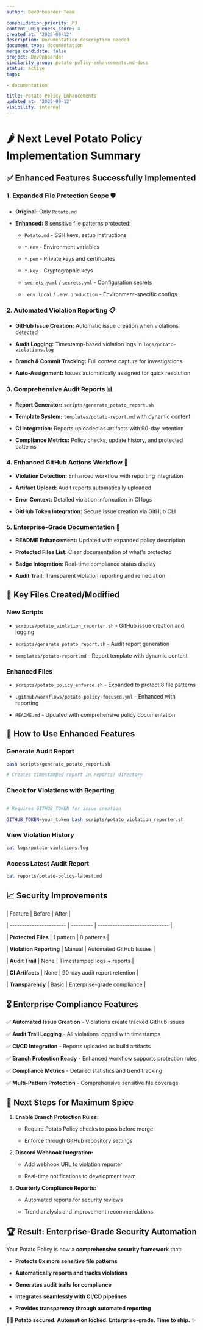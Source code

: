 ```yaml
---
author: DevOnboarder Team

consolidation_priority: P3
content_uniqueness_score: 4
created_at: '2025-09-12'
description: Documentation description needed
document_type: documentation
merge_candidate: false
project: DevOnboarder
similarity_group: potato-policy-enhancements.md-docs
status: active
tags:

- documentation

title: Potato Policy Enhancements
updated_at: '2025-09-12'
visibility: internal
---
```


# 🌶️ **Next Level Potato Policy Implementation Summary**

## ✅ **Enhanced Features Successfully Implemented**

### 1. **Expanded File Protection Scope** 🛡️

- **Original:** Only `Potato.md`

- **Enhanced:** 8 sensitive file patterns protected:

    - `Potato.md` - SSH keys, setup instructions

    - `*.env` - Environment variables

    - `*.pem` - Private keys and certificates

    - `*.key` - Cryptographic keys

    - `secrets.yaml` / `secrets.yml` - Configuration secrets

    - `.env.local` / `.env.production` - Environment-specific configs

### 2. **Automated Violation Reporting** 📋

- **GitHub Issue Creation:** Automatic issue creation when violations detected

- **Audit Logging:** Timestamp-based violation logs in `logs/potato-violations.log`

- **Branch & Commit Tracking:** Full context capture for investigations

- **Auto-Assignment:** Issues automatically assigned for quick resolution

### 3. **Comprehensive Audit Reports** 📊

- **Report Generator:** `scripts/generate_potato_report.sh`

- **Template System:** `templates/potato-report.md` with dynamic content

- **CI Integration:** Reports uploaded as artifacts with 90-day retention

- **Compliance Metrics:** Policy checks, update history, and protected patterns

### 4. **Enhanced GitHub Actions Workflow** 🚀

- **Violation Detection:** Enhanced workflow with reporting integration

- **Artifact Upload:** Audit reports automatically uploaded

- **Error Context:** Detailed violation information in CI logs

- **GitHub Token Integration:** Secure issue creation via GitHub CLI

### 5. **Enterprise-Grade Documentation** 📖

- **README Enhancement:** Updated with expanded policy description

- **Protected Files List:** Clear documentation of what's protected

- **Badge Integration:** Real-time compliance status display

- **Audit Trail:** Transparent violation reporting and remediation

## 🎯 **Key Files Created/Modified**

### New Scripts

- `scripts/potato_violation_reporter.sh` - GitHub issue creation and logging

- `scripts/generate_potato_report.sh` - Audit report generation

- `templates/potato-report.md` - Report template with dynamic content

### Enhanced Files

- `scripts/potato_policy_enforce.sh` - Expanded to protect 8 file patterns

- `.github/workflows/potato-policy-focused.yml` - Enhanced with reporting

- `README.md` - Updated with comprehensive policy documentation

## 🔧 **How to Use Enhanced Features**

### Generate Audit Report

```bash
bash scripts/generate_potato_report.sh

# Creates timestamped report in reports/ directory

```

### Check for Violations with Reporting

```bash

# Requires GITHUB_TOKEN for issue creation

GITHUB_TOKEN=your_token bash scripts/potato_violation_reporter.sh

```

### View Violation History

```bash
cat logs/potato-violations.log

```

### Access Latest Audit Report

```bash
cat reports/potato-policy-latest.md

```

## 📈 **Security Improvements**

| Feature                 | Before    | After                         |

| ----------------------- | --------- | ----------------------------- |

| **Protected Files**     | 1 pattern | 8 patterns                    |

| **Violation Reporting** | Manual    | Automated GitHub Issues       |

| **Audit Trail**         | None      | Timestamped logs + reports    |

| **CI Artifacts**        | None      | 90-day audit report retention |

| **Transparency**        | Basic     | Enterprise-grade compliance   |

## 🎖️ **Enterprise Compliance Features**

✅ **Automated Issue Creation** - Violations create tracked GitHub issues

✅ **Audit Trail Logging** - All violations logged with timestamps

✅ **CI/CD Integration** - Reports uploaded as build artifacts

✅ **Branch Protection Ready** - Enhanced workflow supports protection rules

✅ **Compliance Metrics** - Detailed statistics and trend tracking

✅ **Multi-Pattern Protection** - Comprehensive sensitive file coverage

## 🚀 **Next Steps for Maximum Spice**

1. **Enable Branch Protection Rules:**

    - Require Potato Policy checks to pass before merge

    - Enforce through GitHub repository settings

2. **Discord Webhook Integration:**

    - Add webhook URL to violation reporter

    - Real-time notifications to development team

3. **Quarterly Compliance Reports:**

    - Automated reports for security reviews

    - Trend analysis and improvement recommendations

## 🏆 **Result: Enterprise-Grade Security Automation**

Your Potato Policy is now a **comprehensive security framework** that:

- **Protects 8x more sensitive file patterns**

- **Automatically reports and tracks violations**

- **Generates audit trails for compliance**

- **Integrates seamlessly with CI/CD pipelines**

- **Provides transparency through automated reporting**

**🥔🔐 Potato secured. Automation locked. Enterprise-grade. Time to ship.** ✨
